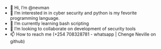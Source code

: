 - 👋 Hi, I’m @nevman
- 👀 I’m interested in in cyber security and python is my fevorite programming language.
- 🌱 I’m currently learning bash scripting 
- 💞️ I’m looking to collaborate on development of security tools
- 📫 How to reach me (+254 708328781 - whatsapp | Chenge Neville on github)

<!---
nevman/nevman is a ✨ special ✨ repository because its `README.md` (this file) appears on your GitHub profile.
You can click the Preview link to take a look at your changes.
--->
